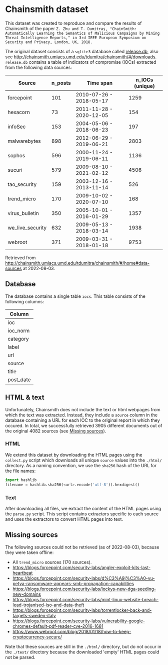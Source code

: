 # Chainsmith dataset
This dataset was created to reproduce and compare the results of Chainsmith of the paper
`Z. Zhu and T. Dumitraș, "ChainSmith: Automatically Learning the Semantics of Malicious Campaigns by Mining Threat Intelligence Reports," in 3rd IEEE European Symposium on Security and Privacy, London, UK, 2018.`

The original dataset consists of a `sqlite3` database called [release.db](http://chainsmith.umiacs.umd.edu/tdumitra/chainsmith/release.db), also see http://chainsmith.umiacs.umd.edu/tdumitra/chainsmith/#/downloads.
`release.db` contains a table of indicators of compromise (IOCs) extracted from the following data sources:

| **Source**         | **n_posts** | **Time span**             | **n_IOCs (unique)** |
|--------------------|-------------|---------------------------|---------------------|
| forcepoint         |  101        |  2010-07-26 - 2018-05-17  |  1259               |
| hexacorn           |  73         |  2011-11-28 - 2020-12-05  |  154                |
| infoSec            |  153        |  2004-05-06 - 2018-06-23  |  197                |
| malwarebytes       |  898        |  2012-06-29 - 2019-06-21  |  2803               |
| sophos             |  596        |  2000-11-24 - 2019-06-11  |  1136               |
| sucuri             |  579        |  2009-08-10 - 2021-02-12  |  4506               |
| tao_security       |  159        |  2003-12-16 - 2013-11-14  |  526                |
| trend_micro        |  170        |  2009-10-02 - 2020-07-10  |  168                |
| virus_bulletin     |  350        |  2005-10-01 - 2016-01-29  |  1357               |
| we_live_security   |  632        |  2009-05-13 - 2018-03-14  |  1938               |
| webroot            |  371        |  2009-03-31 - 2018-01-18  |  9753               |

Retrieved from http://chainsmith.umiacs.umd.edu/tdumitra/chainsmith/#/home#data-sources at 2022-08-03.

## Database
The database contains a single table `iocs`.
This table consists of the following columns:

| **Column** |
|------------|
| ioc        |
| ioc_norm   |
| category   |
| label      |
| url        |
| source     |
| title      |
| post_date  |

## HTML & text
Unfortunately, Chainsmith does not include the text or html webpages from which the text was extracted.
Instead, they include a `source` column in the database containing a URL for each IOC to the original report in which they occured.
In total, we successfully retrieved 3905 different documents out of the original 4082 sources (see [Missing sources](#missing-sources)).

### HTML
We extend this dataset by downloading the HTML pages using the `collect.py` script which downloads all unique `source` values into the `./html/` directory.
As a naming convention, we use the `sha256` hash of the URL for the file names:

```python
import hashlib
filename = hashlib.sha256(<url>.encode('utf-8')).hexdigest()
```

### Text
After downloading all files, we extract the content of the HTML pages using the `parse.py` script.
This script contains extractors specific to each source and uses the extractors to convert HTML pages into text.

## Missing sources
The following sources could not be retrieved (as of 2022-08-03), because they were taken offline:
 * All `trend_micro` sources (170 sources).
 * https://blogs.forcepoint.com/security-labs/angler-exploit-kits-last-heartbeat
 * https://blogs.forcepoint.com/security-labs/d%C3%A9j%C3%A0-vu-petya-ransomware-appears-smb-propagation-capabilities
 * https://blogs.forcepoint.com/security-labs/lockys-new-dga-seeding-new-domains
 * https://blogs.forcepoint.com/security-labs/mint-linux-website-breach-lead-trojanised-iso-and-data-theft
 * https://blogs.forcepoint.com/security-labs/torrentlocker-back-and-targets-sweden-italy
 * https://blogs.forcepoint.com/security-labs/vulnerability-google-chromes-default-pdf-reader-cve-2016-1681
 * https://www.webroot.com/blog/2018/01/18/how-to-keep-cryptocurrency-secure/

Note that these sources are still in the `./html/` directory, but do not occur in the `./text/` directory because the downloaded 'empty' HTML pages could not be parsed.